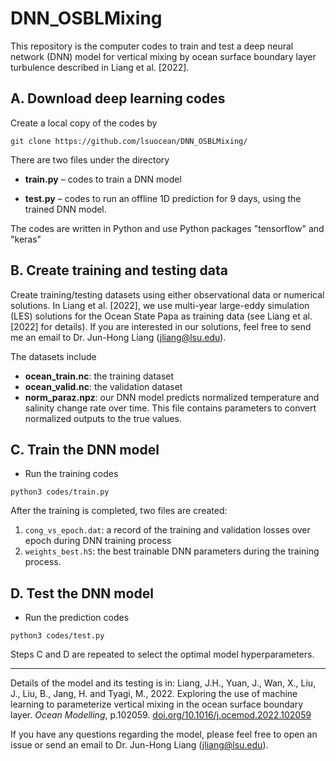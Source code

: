 # DNN_OSBLMixing

This repository is the computer codes to train and test a deep neural network (DNN) model for vertical mixing by ocean surface boundary layer turbulence described in Liang et al. [2022]. 

## A.  Download deep learning codes

Create a local copy of the codes by 

```
git clone https://github.com/lsuocean/DNN_OSBLMixing/
```

There are two files under the directory 

- **train.py** – codes to train a DNN model

- **test.py**   – codes to run an offline 1D prediction for 9 days, using the trained DNN model.

The codes are written in Python and use Python packages "tensorflow" and "keras"

## B.  Create training and testing data

Create training/testing datasets using either observational data or numerical solutions. In Liang et al. [2022], we use multi-year large-eddy simulation (LES) solutions for the Ocean State Papa as training data (see Liang et al. [2022] for details). If you are interested in our solutions, feel free to send me an email to Dr. Jun-Hong Liang ([jliang@lsu.edu](mailto:jliang@lsu.edu)). 

The datasets include
- **ocean_train.nc**: the training dataset
- **ocean_valid.nc**: the validation dataset
- **norm_paraz.npz**: our DNN model predicts normalized temperature and salinity change rate over time. This file contains parameters to convert normalized outputs to the true values.

## C.  Train the DNN model

- Run the training codes

```
python3 codes/train.py
```

After the training is completed, two files are created:
1. `cong_vs_epoch.dat`: a record of the training and validation losses over epoch during DNN training process
2. `weights_best.h5`: the best trainable DNN parameters during the training process.


## D.  Test the DNN model
- Run the prediction codes

```
python3 codes/test.py
```

Steps C and D are repeated to select the optimal model hyperparameters.

------

Details of the model and its testing is in:
Liang, J.H., Yuan, J., Wan, X., Liu, J., Liu, B., Jang, H. and Tyagi, M., 2022. Exploring the use of machine learning to parameterize vertical mixing in the ocean surface boundary layer. *Ocean Modelling*, p.102059. [doi.org/10.1016/j.ocemod.2022.102059](https://doi.org/10.1016/j.ocemod.2022.102059)

If you have any questions regarding the model, please feel free to open an issue or send an email to Dr. Jun-Hong Liang ([jliang@lsu.edu](mailto:jliang@lsu.edu)).
